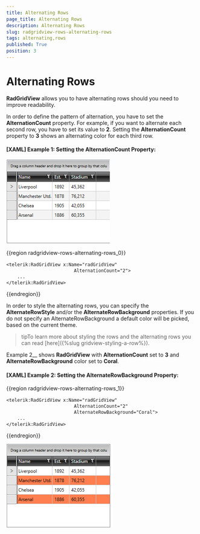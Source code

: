 ```yaml
---
title: Alternating Rows
page_title: Alternating Rows
description: Alternating Rows
slug: radgridview-rows-alternating-rows
tags: alternating,rows
published: True
position: 3
---
```


# Alternating Rows

__RadGridView__ allows you to have alternating rows should you need to improve readability. 

In order to define the pattern of alternation, you have to set the __AlternationCount__ property. For example, if you want to alternate each second row, you have to set its value to __2__. Setting the __AlternationCount__ property to __3__ shows an alternating color for each third row.

#### __[XAML] Example 1: Setting the AlternationCount Property:__

![](images/RadGridView_Rows_Alternating_Rows_02.png)

{{region radgridview-rows-alternating-rows_0}}

	<telerik:RadGridView x:Name="radGridView"
	                         AlternationCount="2">
	    ...
	</telerik:RadGridView>
{{endregion}}

In order to style the alternating rows, you can specify the __AlternateRowStyle__ and/or the __AlternateRowBackground__ properties. If you do not specify an AlternateRowBackground a default color will be picked, based on the current theme.

>tipTo learn more about styling the rows and the alternating rows you can read [here]({%slug gridview-styling-a-row%}).

Example 2__ shows __RadGridView__ with __AlternationCount__ set to __3__ and __AlternateRowBackground__ color set to __Coral__.

#### __[XAML] Example 2: Setting the AlternateRowBackground Property:__

{{region radgridview-rows-alternating-rows_1}}

	<telerik:RadGridView x:Name="radGridView"
	                         AlternationCount="2"
	                         AlternateRowBackground="Coral">
	    ...
	</telerik:RadGridView>
{{endregion}}

![](images/RadGridView_Rows_Alternating_Rows_01.png)
